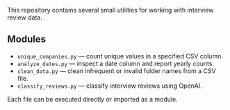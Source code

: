This repository contains several small utilities for working with interview review data.

## Modules

- `unique_companies.py` &mdash; count unique values in a specified CSV column.
- `analyze_dates.py` &mdash; inspect a date column and report yearly counts.
- `clean_data.py` &mdash; clean infrequent or invalid folder names from a CSV file.
- `classify_reviews.py` &mdash; classify interview reviews using OpenAI.

Each file can be executed directly or imported as a module.
